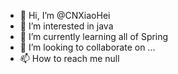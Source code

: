 - 👋 Hi, I’m @CNXiaoHei
- 👀 I’m interested in java
- 🌱 I’m currently learning all of Spring
- 💞️ I’m looking to collaborate on ...
- 📫 How to reach me null

<!---
CNXiaoHei/CNXiaoHei is a ✨ special ✨ repository because its `README.md` (this file) appears on your GitHub profile.
You can click the Preview link to take a look at your changes.
--->
